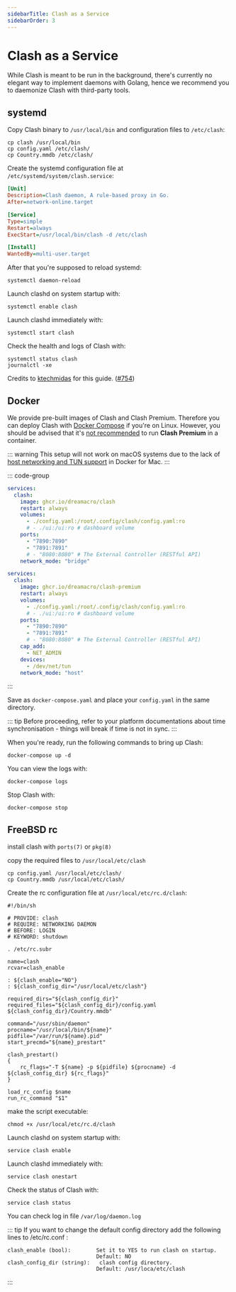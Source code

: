 ```yaml
---
sidebarTitle: Clash as a Service
sidebarOrder: 3
---
```


# Clash as a Service

While Clash is meant to be run in the background, there's currently no elegant way to implement daemons with Golang, hence we recommend you to daemonize Clash with third-party tools.

## systemd

Copy Clash binary to `/usr/local/bin` and configuration files to `/etc/clash`:

```shell
cp clash /usr/local/bin
cp config.yaml /etc/clash/
cp Country.mmdb /etc/clash/
```

Create the systemd configuration file at `/etc/systemd/system/clash.service`:

```ini
[Unit]
Description=Clash daemon, A rule-based proxy in Go.
After=network-online.target

[Service]
Type=simple
Restart=always
ExecStart=/usr/local/bin/clash -d /etc/clash

[Install]
WantedBy=multi-user.target
```

After that you're supposed to reload systemd:

```shell
systemctl daemon-reload
```

Launch clashd on system startup with:

```shell
systemctl enable clash
```

Launch clashd immediately with:

```shell
systemctl start clash
```

Check the health and logs of Clash with:

```shell
systemctl status clash
journalctl -xe
```

Credits to [ktechmidas](https://github.com/ktechmidas) for this guide. ([#754](https://github.com/MysticalDevil/clash/issues/754))

## Docker

We provide pre-built images of Clash and Clash Premium. Therefore you can deploy Clash with [Docker Compose](https://docs.docker.com/compose/) if you're on Linux. However, you should be advised that it's [not recommended](https://github.com/MysticalDevil/clash/issues/2249#issuecomment-1203494599) to run **Clash Premium** in a container.

::: warning
This setup will not work on macOS systems due to the lack of [host networking and TUN support](https://github.com/MysticalDevil/clash/issues/770#issuecomment-650951876) in Docker for Mac.
:::


::: code-group

```yaml [Clash]
services:
  clash:
    image: ghcr.io/dreamacro/clash
    restart: always
    volumes:
      - ./config.yaml:/root/.config/clash/config.yaml:ro
      # - ./ui:/ui:ro # dashboard volume
    ports:
      - "7890:7890"
      - "7891:7891"
      # - "8080:8080" # The External Controller (RESTful API)
    network_mode: "bridge"
```

```yaml [Clash Premium]
services:
  clash:
    image: ghcr.io/dreamacro/clash-premium
    restart: always
    volumes:
      - ./config.yaml:/root/.config/clash/config.yaml:ro
      # - ./ui:/ui:ro # dashboard volume
    ports:
      - "7890:7890"
      - "7891:7891"
      # - "8080:8080" # The External Controller (RESTful API)
    cap_add:
      - NET_ADMIN
    devices:
      - /dev/net/tun
    network_mode: "host"
```

:::

Save as `docker-compose.yaml` and place your `config.yaml` in the same directory.

::: tip
Before proceeding, refer to your platform documentations about time synchronisation - things will break if time is not in sync.
:::

When you're ready, run the following commands to bring up Clash:

```shell
docker-compose up -d
```

You can view the logs with:

```shell
docker-compose logs
```

Stop Clash with:

```shell
docker-compose stop
```

## FreeBSD rc

install clash with `ports(7)` or `pkg(8)`

copy the required files to `/usr/local/etc/clash`

```shell
cp config.yaml /usr/local/etc/clash/
cp Country.mmdb /usr/local/etc/clash/
```

Create the rc configuration file at `/usr/local/etc/rc.d/clash`:

```shell
#!/bin/sh

# PROVIDE: clash
# REQUIRE: NETWORKING DAEMON
# BEFORE: LOGIN
# KEYWORD: shutdown

. /etc/rc.subr

name=clash
rcvar=clash_enable

: ${clash_enable="NO"}
: ${clash_config_dir="/usr/local/etc/clash"}

required_dirs="${clash_config_dir}"
required_files="${clash_config_dir}/config.yaml ${clash_config_dir}/Country.mmdb"

command="/usr/sbin/daemon"
procname="/usr/local/bin/${name}"
pidfile="/var/run/${name}.pid"
start_precmd="${name}_prestart"

clash_prestart()
{
	rc_flags="-T ${name} -p ${pidfile} ${procname} -d ${clash_config_dir} ${rc_flags}"
}

load_rc_config $name
run_rc_command "$1"
```

make the script executable:

```shell
chmod +x /usr/local/etc/rc.d/clash
```

Launch clashd on system startup with:

```shell
service clash enable
```

Launch clashd immediately with:

```shell
service clash onestart
```

Check the status of Clash with:

```shell
service clash status
```

You can check log in file `/var/log/daemon.log`

::: tip
If you want to change the default config directory add the following lines to /etc/rc.conf :
```shell
clash_enable (bool):        Set it to YES to run clash on startup.
                            Default: NO
clash_config_dir (string):   clash config directory.
                            Default: /usr/loca/etc/clash
```
:::
